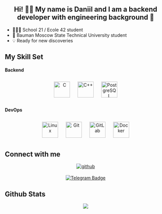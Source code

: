 ## <div align="center">Hi! ✋🏻 My name is Daniil and I am a backend developer with engineering background 🚀</div>  
  
 
- 👨🏻‍💻 School 21 / Ecole 42 student  
- 📡 Bauman Moscow State Technical University student 
- 💡 Ready for new discoveries


## My Skill Set  



#### Backend  
<div align="center">  
<a href="https://www.cprogramming.com/" target="_blank"><img style="margin: 10px" src="https://profilinator.rishav.dev/skills-assets/c-original.svg" alt="C" height="50" /></a>  
<a href="https://www.cplusplus.com/" target="_blank"><img style="margin: 10px" src="https://profilinator.rishav.dev/skills-assets/cplusplus-original.svg" alt="C++" height="50" /></a>  
<a href="https://www.postgresql.org/" target="_blank"><img style="margin: 10px" src="https://profilinator.rishav.dev/skills-assets/postgresql-original-wordmark.svg" alt="PostgreSQL" height="50" /></a>  
</div>

#### DevOps  
<div align="center">  
<a href="https://www.linux.org/" target="_blank"><img style="margin: 10px" src="https://profilinator.rishav.dev/skills-assets/linux-original.svg" alt="Linux" height="50" /></a>  
<a href="https://github.com/" target="_blank"><img style="margin: 10px" src="https://profilinator.rishav.dev/skills-assets/git-scm-icon.svg" alt="Git" height="50" /></a>  
<a href="https://about.gitlab.com/" target="_blank"><img style="margin: 10px" src="https://profilinator.rishav.dev/skills-assets/gitlab.svg" alt="GitLab" height="50" /></a>  
<a href="https://www.docker.com/" target="_blank"><img style="margin: 10px" src="https://profilinator.rishav.dev/skills-assets/docker-original-wordmark.svg" alt="Docker" height="50" /></a>  
</div>




## Connect with me  
<div align="center">
<a href="https://github.com/casscurs" target="_blank">
<img src=https://img.shields.io/badge/github-%2324292e.svg?&style=for-the-badge&logo=github&logoColor=white alt=github style="margin-bottom: 5px;" />

[![Telegram Badge](https://img.shields.io/badge/-casscurs-blue?style=flat&logo=Telegram&logoColor=white)](https://t.me/casscurs)
</a>  


</div>  

## Github Stats  
<div align="center"><img src="https://github-readme-stats.vercel.app/api/top-langs/?username=casscurs&hide_border=true&layout=compact" align="center" /></div>  
